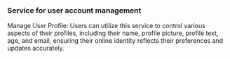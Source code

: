 ### Service for user account management

Manage User Profile: Users can utilize this service to control various aspects of their profiles, including their name, profile picture, profile text, age, and email, ensuring their online identity reflects their preferences and updates accurately.
